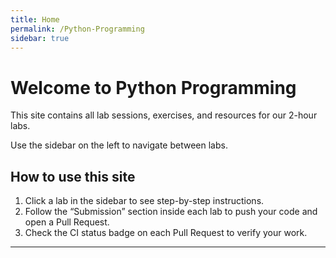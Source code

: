 ```yaml
---
title: Home
permalink: /Python-Programming
sidebar: true
---
```


# Welcome to Python Programming

This site contains all lab sessions, exercises, and resources for our 2-hour labs.

Use the sidebar on the left to navigate between labs.


## How to use this site

1. Click a lab in the sidebar to see step-by-step instructions.
2. Follow the “Submission” section inside each lab to push your code and open a Pull Request.
3. Check the CI status badge on each Pull Request to verify your work.

---
